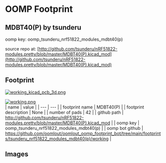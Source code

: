 # OOMP Footprint  
## MDBT40(P)  by tsunderu  
  
oomp key: oomp_tsunderu_nrf51822_modules_mdbt40(p)  
  
source repo at: [http://github.com/tsunderu/nRF51822-modules.pretty/blob/master/MDBT40(P).kicad_mod](http://github.com/tsunderu/nRF51822-modules.pretty/blob/master/MDBT40(P).kicad_mod)  
## Footprint  
  
[![working_kicad_pcb_3d.png](working_kicad_pcb_3d_600.png)](working_kicad_pcb_3d.png)  
  
[![working.png](working_600.png)](working.png)  
| name | value | 
| --- | --- | 
| footprint name | MDBT40(P) | 
| footprint description | None | 
| number of pads | 42 | 
| github path | http://github.com/tsunderu/nRF51822-modules.pretty/blob/master/MDBT40(P).kicad_mod | 
| oomp key | oomp_tsunderu_nrf51822_modules_mdbt40(p) | 
| oomp bot github | https://github.com/oomlout/oomlout_oomp_footprint_bot/tree/main/footprints/tsunderu_nrf51822_modules_mdbt40(p)/working | 
## Images  
